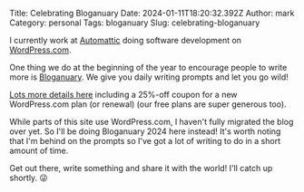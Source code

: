 Title: Celebrating Bloganuary
Date: 2024-01-11T18:20:32.392Z
Author: mark
Category: personal
Tags: bloganuary
Slug: celebrating-bloganuary

I currently work at [Automattic](https://automattic.com/) doing software development on [WordPress.com](https://wordpress.com).

One thing we do at the beginning of the year to encourage people to write more is [Bloganuary](https://bloganuary.wordpress.com/). We give you daily writing prompts and let you go wild!

[Lots more details here](https://bloganuary.wordpress.com/2023/12/15/bloganuarys-back-baby/) including a 25%-off coupon for a new WordPress.com plan (or renewal) (our free plans are super generous too).

While parts of this site use WordPress.com, I haven't fully migrated the blog over yet. So I'll be doing Bloganuary 2024 here instead! It's worth noting that I'm behind on the prompts so I've got a lot of writing to do in a short amount of time.

Get out there, write something and share it with the world! I'll catch up shortly. 😜